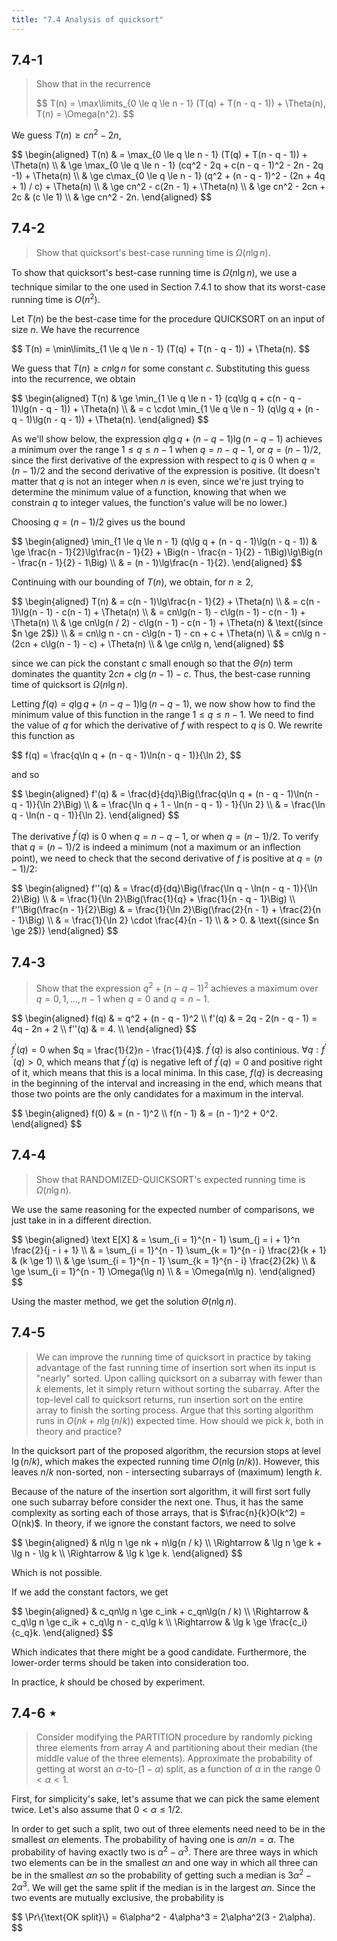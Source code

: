 ```yaml
---
title: "7.4 Analysis of quicksort"
---
```


## 7.4-1

> Show that in the recurrence
>
> <div>
> $$
> T(n) = \max\limits_{0 \le q \le n - 1} (T(q) + T(n - q - 1)) + \Theta(n), T(n) = \Omega(n^2).
> $$
> </div>

We guess $T(n) \ge cn^2 - 2n$,

<div>
$$
\begin{aligned}
T(n) & =   \max_{0 \le q \le n - 1} (T(q) + T(n - q - 1)) + \Theta(n) \\
     & \ge \max_{0 \le q \le n - 1} (cq^2 - 2q + c(n - q - 1)^2 - 2n - 2q -1) + \Theta(n) \\
     & \ge c\max_{0 \le q \le n - 1} (q^2 + (n - q - 1)^2 - (2n + 4q + 1) / c) + \Theta(n) \\
     & \ge cn^2 - c(2n - 1) + \Theta(n) \\
     & \ge cn^2 - 2cn + 2c & (c \le 1) \\
     & \ge cn^2 - 2n.
\end{aligned}
$$
</div>

## 7.4-2

> Show that quicksort's best-case running time is $\Omega(n\lg n)$.

To show that quicksort's best-case running time is $\Omega(n\lg n)$, we use a technique similar to the one used in Section 7.4.1 to show that its worst-case running time is $O(n^2)$.

Let $T(n)$ be the best-case time for the procedure $\text{QUICKSORT}$ on an input of size $n$. We have the recurrence

<div>
$$
T(n) = \min\limits_{1 \le q \le n - 1} (T(q) + T(n - q - 1)) + \Theta(n).
$$
</div>

We guess that $T(n) \ge cn\lg n$ for some constant $c$. Substituting this guess into the recurrence, we obtain

<div>
$$
\begin{aligned}
T(n) & \ge \min_{1 \le q \le n - 1} (cq\lg q + c(n - q - 1)\lg(n - q - 1)) + \Theta(n) \\
     & =   c \cdot \min_{1 \le q \le n - 1} (q\lg q + (n - q - 1)\lg(n - q - 1)) + \Theta(n).
\end{aligned}
$$
</div>

As we'll show below, the expression $q\lg q + (n - q - 1)\lg(n - q - 1)$ achieves a minimum over the range $1 \le q \le n - 1$ when $q = n - q - 1$, or $q = (n - 1) / 2$, since the first derivative of the expression with respect to $q$ is $0$ when $q = (n - 1) / 2$ and the second derivative of the expression is positive. (It doesn't matter that $q$ is not an integer when $n$ is even, since we're just trying to determine the minimum value of a function, knowing that when we constrain $q$ to integer values, the function's value will be no lower.)

Choosing $q = (n - 1) / 2$ gives us the bound

<div>
$$
\begin{aligned}
\min_{1 \le q \le n - 1} (q\lg q + (n - q - 1)\lg(n - q - 1)) 
    & \ge \frac{n - 1}{2}\lg\frac{n - 1}{2} + \Big(n - \frac{n - 1}{2} - 1\Big)\lg\Big(n - \frac{n - 1}{2} - 1\Big) \\
    & =   (n - 1)\lg\frac{n - 1}{2}.
\end{aligned}
$$
</div>

Continuing with our bounding of $T(n)$, we obtain, for $n \ge 2$,

<div>
$$
\begin{aligned}
T(n) & =   c(n - 1)\lg\frac{n - 1}{2} + \Theta(n) \\
     & =   c(n - 1)\lg(n - 1) - c(n - 1) + \Theta(n) \\
     & =   cn\lg(n - 1) - c\lg(n - 1) - c(n - 1) + \Theta(n) \\
     & \ge cn\lg(n / 2) - c\lg(n - 1) - c(n - 1) + \Theta(n) & \text{(since $n \ge 2$)} \\
     & =   cn\lg n - cn - c\lg(n - 1) - cn + c + \Theta(n) \\
     & =   cn\lg n - (2cn + c\lg(n - 1) - c) + \Theta(n) \\
     & \ge cn\lg n,
\end{aligned}
$$
</div>

since we can pick the constant $c$ small enough so that the $\Theta(n)$ term dominates the quantity $2cn + c\lg(n - 1) - c$. Thus, the best-case running time of quicksort is $\Omega(n\lg n)$.

Letting $f(q) = q\lg q + (n - q - 1)\lg(n - q - 1)$, we now show how to find the minimum value of this function in the range $1 \le q \le n - 1$. We need to find the value of $q$ for which the derivative of $f$ with respect to $q$ is $0$. We rewrite this function as

<div>
$$
f(q) = \frac{q\ln q + (n - q - 1)\ln(n - q - 1)}{\ln 2},
$$
</div>

and so

<div>
$$
\begin{aligned}
f'(q) & = \frac{d}{dq}\Big(\frac{q\ln q + (n - q - 1)\ln(n - q - 1)}{\ln 2}\Big) \\
      & = \frac{\ln q + 1 - \ln(n - q - 1) - 1}{\ln 2} \\
      & = \frac{\ln q - \ln(n - q - 1)}{\ln 2}.
\end{aligned}
$$
</div>

The derivative $f^\prime(q)$ is $0$ when $q = n - q - 1$, or when $q = (n - 1) / 2$. To verify that $q = (n - 1) / 2$ is indeed a minimum (not a maximum or an inﬂection point), we need to check that the second derivative of $f$ is positive at $q = (n - 1) / 2$:

<div>
$$
\begin{aligned}
                      f''(q) & = \frac{d}{dq}\Big(\frac{\ln q - \ln(n - q - 1)}{\ln 2}\Big) \\
                             & = \frac{1}{\ln 2}\Big(\frac{1}{q} + \frac{1}{n - q - 1}\Big) \\
f''\Big(\frac{n - 1}{2}\Big) & = \frac{1}{\ln 2}\Big(\frac{2}{n - 1} + \frac{2}{n - 1}\Big) \\
                             & = \frac{1}{\ln 2} \cdot \frac{4}{n - 1} \\
                             & > 0. & \text{(since $n \ge 2$)}
\end{aligned}
$$
</div>

## 7.4-3

> Show that the expression $q^2 + (n - q - 1)^2$ achieves a maximum over $q = 0, 1, \ldots, n - 1$ when $q = 0$ and $q = n - 1$.

<div>
$$
\begin{aligned}
  f(q) & = q^2 + (n - q - 1)^2 \\
 f'(q) & = 2q - 2(n - q - 1) = 4q - 2n + 2 \\
f''(q) & = 4. \\
\end{aligned}
$$
</div>

$f^\prime(q) = 0$ when $q = \frac{1}{2}n - \frac{1}{4}$. $f^\prime(q)$ is also continious. $\forall q: f^{\prime\prime}(q) > 0$, which means that $f^\prime(q)$ is negative left of $f^\prime(q) = 0$ and positive right of it, which means that this is a local minima. In this case, $f(q)$ is decreasing in the beginning of the interval and increasing in the end, which means that those two points are the only candidates for a maximum in the interval.

<div>
$$
\begin{aligned}
    f(0) & = (n - 1)^2 \\
f(n - 1) & = (n - 1)^2 + 0^2.
\end{aligned}
$$
</div>

## 7.4-4

> Show that $\text{RANDOMIZED-QUICKSORT}$'s expected running time is $\Omega(n\lg n)$.

We use the same reasoning for the expected number of comparisons, we just take in in a different direction.

<div>
$$
\begin{aligned}
\text E[X]
    & =   \sum_{i = 1}^{n - 1} \sum_{j = i + 1}^n \frac{2}{j - i + 1} \\
    & =   \sum_{i = 1}^{n - 1} \sum_{k = 1}^{n - i} \frac{2}{k + 1} & (k \ge 1) \\
    & \ge \sum_{i = 1}^{n - 1} \sum_{k = 1}^{n - i} \frac{2}{2k} \\
    & \ge \sum_{i = 1}^{n - 1} \Omega(\lg n) \\
    & =   \Omega(n\lg n).
\end{aligned}
$$
</div>

Using the master method, we get the solution $\Theta(n\lg n)$.

## 7.4-5

> We can improve the running time of quicksort in practice by taking advantage of the fast running time of insertion sort when its input is "nearly" sorted. Upon calling quicksort on a subarray with fewer than $k$ elements, let it simply return without sorting the subarray. After the top-level call to quicksort returns, run insertion sort on the entire array to finish the sorting process. Argue that this sorting algorithm runs in $O(nk + n\lg(n / k))$ expected time. How should we pick $k$, both in theory and practice?

In the quicksort part of the proposed algorithm, the recursion stops at level $\lg(n / k)$, which makes the expected running time $O(n\lg(n / k))$. However, this leaves $n / k$ non-sorted, non - intersecting subarrays of (maximum) length $k$.

Because of the nature of the insertion sort algorithm, it will first sort fully one such subarray before consider the next one. Thus, it has the same complexity as sorting each of those arrays, that is $\frac{n}{k}O(k^2) = O(nk)$.
In theory, if we ignore the constant factors, we need to solve

<div>
$$
\begin{aligned}
            & n\lg n \ge nk + n\lg{n / k} \\
\Rightarrow & \lg n \ge k + \lg n - \lg k \\
\Rightarrow & \lg k \ge k.
\end{aligned}
$$
</div>

Which is not possible.

If we add the constant factors, we get

<div>
$$
\begin{aligned}
            & c_qn\lg n \ge c_ink + c_qn\lg(n / k) \\
\Rightarrow & c_q\lg n \ge c_ik + c_q\lg n - c_q\lg k \\
\Rightarrow & \lg k \ge \frac{c_i}{c_q}k.
\end{aligned}
$$
</div>

Which indicates that there might be a good candidate. Furthermore, the lower-order terms should be taken into consideration too.

In practice, $k$ should be chosed by experiment.

## 7.4-6 $\star$

> Consider modifying the $\text{PARTITION}$ procedure by randomly picking three elements from array $A$ and partitioning about their median (the middle value of the three elements). Approximate the probability of getting at worst an $\alpha$-to-$(1 - \alpha)$ split, as a function of $\alpha$ in the range $0 < \alpha < 1$.

First, for simplicity's sake, let's assume that we can pick the same element twice. Let's also assume that $0 < \alpha \le 1 / 2$.

In order to get such a split, two out of three elements need need to be in the smallest $\alpha n$ elements. The probability of having one is $\alpha n / n = \alpha$. The probability of having exactly two is $\alpha^2 - \alpha^3$. There are three ways in which two elements can be in the smallest $\alpha n$ and one way in which all three can be in the smallest $\alpha n$ so the probability of getting such a median is $3\alpha^2 - 2\alpha^3$. We will get the same split if the median is in the largest $\alpha n$. Since the two events are mutually exclusive, the probability is

<div>
$$
\Pr\{\text{OK split}\} = 6\alpha^2 - 4\alpha^3 = 2\alpha^2(3 - 2\alpha).
$$
</div>
